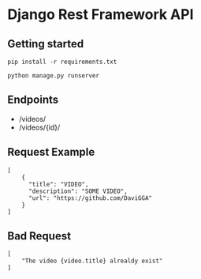 # Django Rest Framework API

## Getting started
 
```
pip install -r requirements.txt
```
```
python manage.py runserver
```

## Endpoints

- /videos/
- /videos/{id}/

## Request Example

```
[
    {
      "title": "VIDEO",
      "description": "SOME VIDEO",
      "url": "https://github.com/DaviGGA"
    }
]
```
## Bad Request
```
[
    "The video {video.title} alrealdy exist"
]
```
